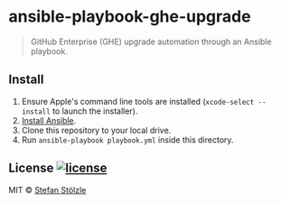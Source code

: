 # ansible-playbook-ghe-upgrade
> GitHub Enterprise (GHE) upgrade automation through an Ansible playbook.

## Install
1. Ensure Apple's command line tools are installed (`xcode-select --install` to launch the installer).
1. [Install Ansible](http://docs.ansible.com/intro_installation.html).
1. Clone this repository to your local drive.
1. Run `ansible-playbook playbook.yml` inside this directory.

## License [![license](https://img.shields.io/github/license/stoe/ansible-playbook-ghe-upgrade.svg)](https://github.com/stoe/ansible-playbook-ghe-upgrade/blob/master/license)
MIT © [Stefan Stölzle](https://github.com/stoe)
